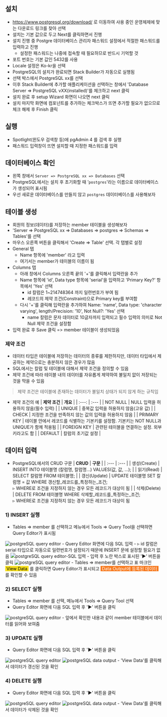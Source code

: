 ## 설치
- https://www.postgresql.org/download/ 로 이동하여 사용 중인 운영체제에 맞는 다운로드 링크를 찾아 선택
- 설치는 기본 값으로 두고 Next를 클릭하면서 진행
- 설치 진행 중 Postgre 데이터베이스 관리자 패스워드 설정에서 적절한 패스워드를 입력하고 진행
	- 설정한 패스워드는 나중에 접속할 때 필요하므로 반드시 기억할 것
- 포트 번호는 기본 값인 5432를 사용
- Locale 설정은 Ko-kr을 선택
- PostgreSQL의 설치가 완료되면 Stack Builder가 자동으로 실행됨
- 선택 박스에서 PostgreSQL xx를 선택
- 이후 Stack Builder에 추가할 애플리케이션을 선택하는 창에서 'Database Server => PostgreSQL vXX(installed)'를 체크하고 next 클릭
- 설치 완료 후 setup Wizard 화면이 나오면 next 클릭
- 설치 마지막 화면에 컴포넌트를 추가하는 체크박스가 뜨면 추가할 필요가 없으므로 체크 해제 후 Finish 클릭

## 실행
- Spotlight(윈도우 검색창 등)에 pgAdmin 4 를 검색 후 실행
- 패스워드 입력창이 뜨면 설치할 때 지정한 패스워드를 입력

## 데이터베이스 확인
- 왼쪽 창에서 `Server => PostgreSQL xx => Databases` 선택
- PostgreSQL에서는 설치 후 초기화할 때 '`postgres`'라는 이름으로 데이터베이스가 생성되어 표시됨
- 우선 새로운 데이터베이스를 만들지 않고 `postgres` 데이터베이스를 사용해보자

## 테이블 생성
- 회원의 정보(데이터)를 저장하는 member 테이블을 생성해보자
- 'Server => PostgreSQL xx => Databases => postgres => Schemas => Tables'를 선택
- 마우스 오른쪽 버튼을 클릭해서 'Create => Table' 선택. 각 탭별로 설정
- General 탭
	- Name 항목에 'member' 라고 입력
	- 여기서는 member가 테이블의 이름이 됨
- Columns 탭
	- 아래 창에서 Columns 오른쪽 끝의 '+'를 클릭해서 입력란을 추가
	- Name 항목에 'id', Data type 항목에 'serial'을 입력하고 'Primary Key?' 항목에서 'Yes' 선택
		- id 칼럼은 1~214748364 까지 일련번호가 부여 됨
		- 레코드의 제약 조건(Constraint)으로 Primary key를 부여함
	- 다시 '+'를 클릭해 입력란을 추가하여 Name: 'name', Data type: 'character varying', length/Precision: '10', Not Null?: 'Yes' 선택
		- name 칼럼은 문자 데이터로 10글자까지 입력되고 필수 입력의 의미로 Not Null 제약 조건을 설정함
- 입력 완료 후 Save 클릭 => member 테이블이 생성되었음

### 제약 조건
- 데이터 타입은 테이블에 저장하는 데이터의 종류를 제한하지만, 데이터 타입에서 제공하는 제약으로는 충분하지 않은 경우가 많음
- SQL에서는 칼럼 및 테이블에 대해서 제약 조건을 정의할 수 있음
- 제약 조건에 따라 테이블 내의 데이터를 자유롭게 제약하여 불일치 앖이 저장되는 것을 막을 수 있음

>제약 조건은 테이블에 존재하는 데이터가 불일치 상태가 되지 않게 하는 규칙임

- 제약 조건의 예
| **제약 조건** | **개요** |
| :---: | :--- |
| NOT NULL | NULL 입력을 허용하지 않음(필수 입력) |
| UNIQUE | 중복값 입력을 허용하지 않음(고유 값) |
| CHECK | 지정한 조건을 만족하지 않는 값의 입력을 허용하지 않음 |
| PRIMARY KEY | 테이블 안에서 레코드를 식별하는 기본키를 설정함. 기본키는 NOT NULL과 UNIQUE가 함께 적용됨 |
| FOREIGN KEY | 관련된 테이블을 연결하는 설정. 외부 키라고도 함 |
| DEFAULT | 칼럼의 초기값 설정 |

## 데이터 입력
- PostgreSQL에서의 CRUD 구문
| **CRUD** | **구문** |
| :--- | :--- |
| 생성(Create) | INSERT INTO 테이블명 (칼럼명, 칼럼명...) VALUES(값, 값, ...); |
| 읽기(Read) | SELECT 칼럼명 FROM 테이블명; |
| 갱신(Update) | UPDATE 테이블명 SET 칼럼명 = 값 WHERE 갱신할_레코드를_특정하는_조건;<br>▹ WHERE로 조건을 지정하지 않는 경우 모든 레코드가 대상이 됨 |
| 삭제(Delete) | DELETE FROM 테이블명 WHERE 삭제할_레코드를_특정하는_조건;<br>▹ WHERE로 조건을 지정하지 않는 경우 모든 레코드가 대상이 됨

### 1) INSERT 실행
- Tables => member 를 선택하고 메뉴에서 Tools => Query Tool을 선택하면 Query Editor가 표시됨
<img src="https://user-images.githubusercontent.com/77138259/228242803-2dfff8cc-c74b-43a9-bdef-c5f5df52d285.png" alt="postgreSQL query editor" />
- Query Editor 화면에 다음 SQL 입력
	- ▹ id 칼럼은 serial 타입으로 자동으로 일련번호가 설정되기 때문에 INSERT 문에 설정할 필요가 없음
<img src="https://user-images.githubusercontent.com/77138259/228244102-a6b4a6cc-0bca-40df-b800-981f7fa28302.png" alt="postgreSQL query editor-SQL 입력" />
- 입력 후 노란 박스로 표시된 '►' 버튼을 클릭
<img src="https://user-images.githubusercontent.com/77138259/228245640-1d9a7d74-56fc-45b1-a015-336b20b94517.png" alt="postgreSQL query editor" />
- Tables => member를 선택하고 표 마크인 <span style="background-color: #f7df1f; color: black; padding: 0 4">View Data</span> 를 클릭하면 Query Editor가 표시되고 <span style="background-color: #f77a1f; color: white; padding: 0 4">Data Output에 등록된 데이터</span>를 확인할 수 있음

### 2) SELECT 실행
- Tables => member 를 선택, 메뉴에서 Tools => Query Tool 선택
- Query Editor 화면에 다음 SQL 입력 후 '►' 버튼을 클릭
<img src="https://user-images.githubusercontent.com/77138259/228255888-5e72dcb7-a8c0-436b-9a02-69564053874a.png" alt="postgreSQL query editor" />
- 앞에서 확인한 내용과 같이 member 테이블에서 데이터를 읽어와 보여줌

### 3) UPDATE 실행
- Query Editor 화면에 다음 SQL 입력 후 '►' 버튼을 클릭
<img src="https://user-images.githubusercontent.com/77138259/228257412-65473eac-f841-4408-8609-837bd0ca89e7.png" alt="postgreSQL query editor" />

<img src="https://user-images.githubusercontent.com/77138259/228257752-8e6aeb92-bcae-4e47-bbc4-50c0087a80f8.png" alt="postgreSQL data output" />
- 'View Data'를 클릭해서 데이터가 갱신된 것을 확인

### 4) DELETE 실행
- Query Editor 화면에 다음 SQL 입력 후 '►' 버튼을 클릭
<img src="https://user-images.githubusercontent.com/77138259/228258471-c551848f-fad5-4936-a035-6d232dbd88eb.png" alt="postgreSQL query editor" />

<img src="https://user-images.githubusercontent.com/77138259/228258636-4f18b605-320b-418d-9b07-c64eac087cb0.png" alt="postgreSQL data output" />
- 'View Data'를 클릭해서 데이터가 삭제된 것을 확인